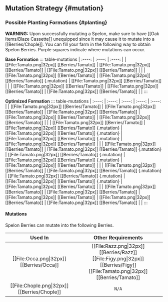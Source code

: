 ## Mutation Strategy {#mutation}

### Possible Planting Formations {#planting}

**WARNING:** Upon successfully mutating a Spelon, make sure to have [[Oak Items/Blaze Cassette]] unequipped since it may cause it to mutate into a [[Berries/Chople]].
You can fill your farm in the following way to obtain Spelon Berries. Purple squares indicate where mutations can occur.

**Base Formation**
::: table-mutations
| :----: | :----: | :----: |
| [[File:Tamato.png\|32px]] [[Berries/Tamato]] | [[File:Tamato.png\|32px]] [[Berries/Tamato]] | [[File:Tamato.png\|32px]] [[Berries/Tamato]] | |
| [[File:Tamato.png\|32px]] [[Berries/Tamato]] | [[File:Tamato.png\|32px]] [[Berries/Tamato]] {.mutation} | [[File:Tamato.png\|32px]] [[Berries/Tamato]] | |
| [[File:Tamato.png\|32px]] [[Berries/Tamato]] | [[File:Tamato.png\|32px]] [[Berries/Tamato]] | [[File:Tamato.png\|32px]] [[Berries/Tamato]] | |
:::

**Optimized Formation**
::: table-mutations
| :----: | :----: | :----: | :----: | :----: |
| [[File:Tamato.png\|32px]] [[Berries/Tamato]] | [[File:Tamato.png\|32px]] [[Berries/Tamato]] | [[File:Tamato.png\|32px]] [[Berries/Tamato]] | [[File:Tamato.png\|32px]] [[Berries/Tamato]] | [[File:Tamato.png\|32px]] [[Berries/Tamato]] | |
| [[File:Tamato.png\|32px]] [[Berries/Tamato]] | [[File:Tamato.png\|32px]] [[Berries/Tamato]] {.mutation} | [[File:Tamato.png\|32px]] [[Berries/Tamato]] {.mutation} | [[File:Tamato.png\|32px]] [[Berries/Tamato]] {.mutation} | [[File:Tamato.png\|32px]] [[Berries/Tamato]] | |
| [[File:Tamato.png\|32px]] [[Berries/Tamato]] | [[File:Tamato.png\|32px]] [[Berries/Tamato]] {.mutation} | [[File:Tamato.png\|32px]] [[Berries/Tamato]] {.mutation} | [[File:Tamato.png\|32px]] [[Berries/Tamato]] {.mutation} | [[File:Tamato.png\|32px]] [[Berries/Tamato]] | |
| [[File:Tamato.png\|32px]] [[Berries/Tamato]] | [[File:Tamato.png\|32px]] [[Berries/Tamato]] {.mutation} | [[File:Tamato.png\|32px]] [[Berries/Tamato]] {.mutation} | [[File:Tamato.png\|32px]] [[Berries/Tamato]] {.mutation} | [[File:Tamato.png\|32px]] [[Berries/Tamato]] | |
| [[File:Tamato.png\|32px]] [[Berries/Tamato]] | [[File:Tamato.png\|32px]] [[Berries/Tamato]] | [[File:Tamato.png\|32px]] [[Berries/Tamato]] | [[File:Tamato.png\|32px]] [[Berries/Tamato]] | [[File:Tamato.png\|32px]] [[Berries/Tamato]] | |
:::

#### Mutations
Spelon Berries can mutate into the following Berries.

| Used In                                       | Other Requirements |
| :---:                                         | :---: |
| [[File:Occa.png\|32px]] [[Berries/Occa]]      | [[File:Razz.png\|32px]] [[Berries/Razz]] [[File:Figy.png\|32px]] [[Berries/Figy]] [[File:Tamato.png\|32px]] [[Berries/Tamato]] |
| [[File:Chople.png\|32px]] [[Berries/Chople]]  | `N/A` |